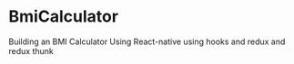 # BmiCalculator
Building an BMI Calculator Using React-native using hooks and redux and redux thunk
